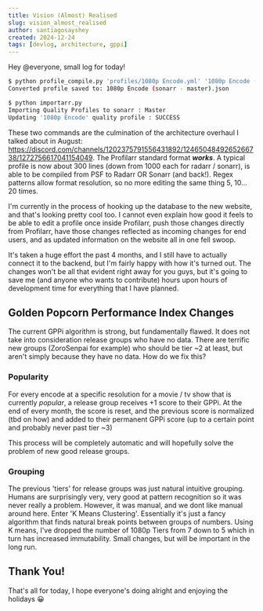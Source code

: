 ```yaml
---
title: Vision (Almost) Realised
slug: vision_almost_realised
author: santiagosayshey
created: 2024-12-24
tags: [devlog, architecture, gppi]
---
```


Hey @everyone, small log for today!

```bash
$ python profile_compile.py 'profiles/1080p Encode.yml' '1080p Encode (sonarr - master).json' -s
Converted profile saved to: 1080p Encode (sonarr - master).json

$ python importarr.py
Importing Quality Profiles to sonarr : Master
Updating '1080p Encode' quality profile : SUCCESS
```

These two commands are the culmination of the architecture overhaul I talked about in August: https://discord.com/channels/1202375791556431892/1246504849265266738/1272756617041154049. The Profilarr standard format _**works**_. A typical profile is now about 300 lines (down from 1000 each for radarr / sonarr), is able to be compiled from PSF to Radarr OR Sonarr (and back!). Regex patterns allow format resolution, so no more editing the same thing 5, 10... 20 times.

I'm currently in the process of hooking up the database to the new website, and that's looking pretty cool too. I cannot even explain how good it feels to be able to edit a profile once inside Profilarr, push those changes directly from Profilarr, have those changes reflected as incoming changes for end users, and as updated information on the website all in one fell swoop.

It's taken a huge effort the past 4 months, and I still have to actually connect it to the backend, but I'm fairly happy with how it's turned out. The changes won't be all that evident right away for you guys, but it's going to save me (and anyone who wants to contribute) hours upon hours of development time for everything that I have planned.

## Golden Popcorn Performance Index Changes

The current GPPi algorithm is strong, but fundamentally flawed. It does not take into consideration release groups who have no data. There are terrific new groups (ZoroSenpai for example) who should be tier ~2 at least, but aren't simply because they have no data. How do we fix this?

### Popularity

For every encode at a specific resolution for a movie / tv show that is currently _popular_, a release group receives +1 score to their GPPi. At the end of every month, the score is reset, and the previous score is normalized (tbd on how) and added to their permanent GPPi score (up to a certain point and probably never past tier ~3)

This process will be completely automatic and will hopefully solve the problem of new good release groups.

### Grouping

The previous 'tiers' for release groups was just natural intuitive grouping. Humans are surprisingly very, very good at pattern recognition so it was never really a problem. However, it was manual, and we dont like manual around here. Enter 'K Means Clustering'. Essentially it's just a fancy algorithm that finds natural break points between groups of numbers. Using K means, I've dropped the number of 1080p Tiers from 7 down to 5 which in turn has increased immutability. Small changes, but will be important in the long run.

## Thank You!

That's all for today, I hope everyone's doing alright and enjoying the holidays :grinning:
